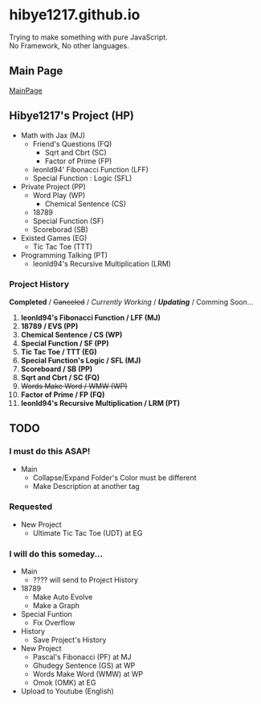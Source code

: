 # hibye1217.github.io
Trying to make something with pure JavaScript.  
No Framework, No other languages.

## Main Page
[MainPage](https://hibye1217.github.io/Page/Main.html)

## Hibye1217's Project (HP)
- Math with Jax (MJ)
  - Friend's Questions (FQ)
    - Sqrt and Cbrt (SC)
    - Factor of Prime (FP)
  - leonld94' Fibonacci Function (LFF)
  - Special Function : Logic (SFL)
- Private Project (PP)
  - Word Play (WP)
    - Chemical Sentence (CS)
  - 18789
  - Special Function (SF)
  - Scoreborad (SB)
- Existed Games (EG)
  - Tic Tac Toe (TTT)
- Programming Talking (PT)
  - leonld94's Recursive Multiplication (LRM)

### Project History
**Completed** / ~~Canceled~~ / *Currently Working* / ***Updating*** / Comming Soon...
1. **leonld94's Fibonacci Function / LFF (MJ)**
2. **18789 / EVS (PP)**
3. **Chemical Sentence / CS (WP)**
4. **Special Function / SF (PP)**
5. **Tic Tac Toe / TTT (EG)**
6. **Special Function's Logic / SFL (MJ)**
7. **Scoreboard / SB (PP)**
8. **Sqrt and Cbrt / SC (FQ)**
9. ~~Words Make Word / WMW (WP)~~
10. **Factor of Prime / FP (FQ)**
11. **leonld94's Recursive Multiplication / LRM (PT)**

## TODO

### I must do this ASAP!
- Main
  - Collapse/Expand Folder's Color must be different
  - Make Description at another tag

### Requested
- New Project
  - Ultimate Tic Tac Toe (UDT) at EG

### I will do this someday...
- Main
  - ???? will send to Project History
- 18789
  - Make Auto Evolve
  - Make a Graph
- Special Funtion
  - Fix Overflow
- History
  - Save Project's History
- New Project
  - Pascal's Fibonacci (PF) at MJ
  - Ghudegy Sentence (GS) at WP
  - Words Make Word (WMW) at WP
  - Omok (OMK) at EG
- Upload to Youtube (English)